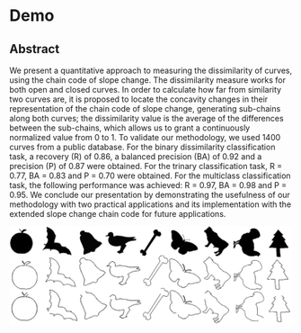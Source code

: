 # Demo
## Abstract

We present a quantitative approach to measuring the dissimilarity of curves, using the chain code of slope change. The dissimilarity measure works for both open and closed curves. In order to calculate how far from similarity two curves are, it is proposed to locate the concavity changes in their representation of the chain code of slope change, generating sub-chains along both curves; the dissimilarity value is the average of the differences between the sub-chains, which allows us to grant a continuously normalized value from 0 to 1. To validate our methodology, we used 1400 curves from a public database. For the binary dissimilarity classification task, a recovery (R) of 0.86, a balanced precision (BA) of 0.92 and a precision (P) of 0.87 were obtained. For the trinary classification task, R = 0.77, BA = 0.83 and P = 0.70 were obtained. For the multiclass classification task, the following performance was achieved: R = 0.97, BA = 0.98 and P = 0.95. We conclude our presentation by demonstrating the usefulness of our methodology with two practical applications and its implementation with the extended slope change chain code for future applications.

<div style="display: flex; justify-content: center">
    <img src="assets/figures.jpeg" style="width: 80rem;" />
</div>